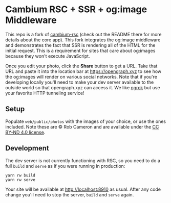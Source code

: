 # Cambium RSC + SSR + og:image Middleware

This repo is a fork of [cambium-rsc](https://github.com/cannikin/cambium-rsc) (check out the README there for more details about the core app). This fork integrates the og:image middleware and demonstrates the fact that SSR is rendering all of the HTML for the initial request. This is a requirement for sites that care about og:images because they won't execute JavaScript.

Once you edit your photo, click the **Share** button to get a URL. Take that URL and paste it into the location bar at <https://opengraph.xyz> to see how the og:images will render on various social networks. Note that if you're developing locally you'll need to make your dev server available to the outside world so that opengraph.xyz can access it. We like [ngrok](https://ngrok.com/) but use your favorite HTTP tunneling service!

## Setup

Populate `web/public/photos` with the images of your choice, or use the ones included. Note these are &copy; Rob Cameron and are available under the [CC BY-ND 4.0 license](https://creativecommons.org/licenses/by-nc/4.0/).

## Development

The dev server is not currently functioning with RSC, so you need to do a full `build` and `serve` as if you were running in production:

```
yarn rw build
yarn rw serve
```

Your site will be available at <http://localhost:8910> as usual. After any code change you'll need to stop the server, `build` and `serve` again.
